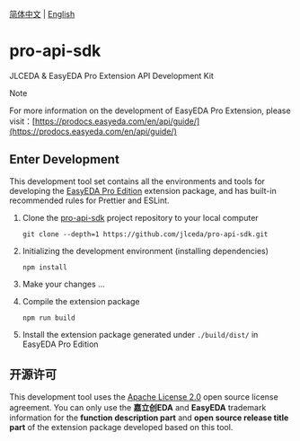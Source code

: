 [简体中文](./README.md) | [English](#)

# pro-api-sdk

JLCEDA & EasyEDA Pro Extension API Development Kit

> [!NOTE]
> For more information on the development of EasyEDA Pro Extension, please visit：[https://prodocs.easyeda.com/en/api/guide/](https://prodocs.easyeda.com/en/api/guide/)

## Enter Development

This development tool set contains all the environments and tools for developing the [EasyEDA Pro Edition](https://pro.easyeda.com/) extension package, and has built-in recommended rules for Prettier and ESLint.

1. Clone the [pro-api-sdk](https://github.com/jlceda/pro-api-sdk) project repository to your local computer

    ```shell
    git clone --depth=1 https://github.com/jlceda/pro-api-sdk.git
    ```

2. Initializing the development environment (installing dependencies)

    ```shell
    npm install
    ```

3. Make your changes ...

4. Compile the extension package

    ```shell
    npm run build
    ```

5. Install the extension package generated under `./build/dist/` in EasyEDA Pro Edition

## 开源许可

This development tool uses the [Apache License 2.0](https://choosealicense.com/licenses/apache-2.0/) open source license agreement. You can only use the **嘉立创EDA** and **EasyEDA** trademark information for the **function description part** and **open source release title part** of the extension package developed based on this tool.
